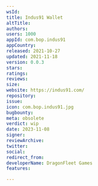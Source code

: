 ```yaml
---
wsId: 
title: Indus91 Wallet
altTitle: 
authors: 
users: 1000
appId: com.bop.indus91
appCountry: 
released: 2021-10-27
updated: 2021-11-18
version: 0.0.3
stars: 
ratings: 
reviews: 
size: 
website: https://indus91.com/
repository: 
issue: 
icon: com.bop.indus91.jpg
bugbounty: 
meta: obsolete
verdict: wip
date: 2023-11-08
signer: 
reviewArchive: 
twitter: 
social: 
redirect_from: 
developerName: DragonFleet Games
features: 

---
```


